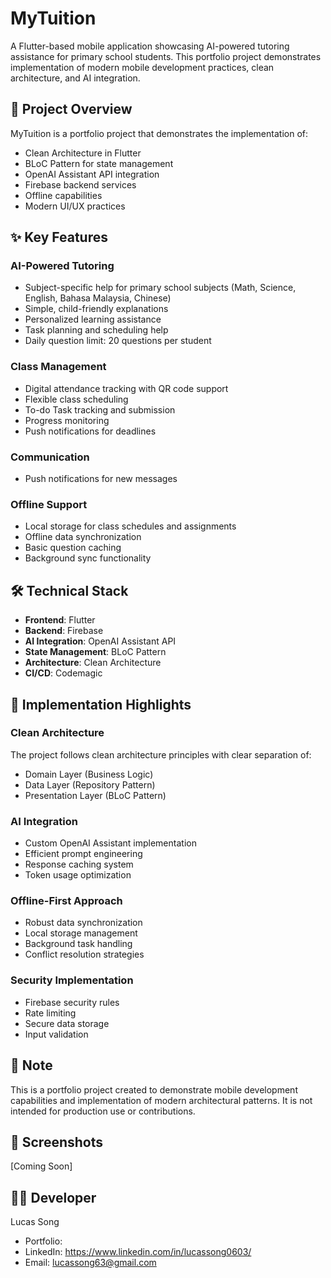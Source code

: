 # MyTuition

A Flutter-based mobile application showcasing AI-powered tutoring assistance for primary school students. This portfolio project demonstrates implementation of modern mobile development practices, clean architecture, and AI integration.

## 🎯 Project Overview

MyTuition is a portfolio project that demonstrates the implementation of:
- Clean Architecture in Flutter
- BLoC Pattern for state management
- OpenAI Assistant API integration
- Firebase backend services
- Offline capabilities
- Modern UI/UX practices

## ✨ Key Features

### AI-Powered Tutoring
- Subject-specific help for primary school subjects (Math, Science, English, Bahasa Malaysia, Chinese)
- Simple, child-friendly explanations
- Personalized learning assistance
- Task planning and scheduling help
- Daily question limit: 20 questions per student

### Class Management
- Digital attendance tracking with QR code support
- Flexible class scheduling
- To-do Task tracking and submission
- Progress monitoring
- Push notifications for deadlines

### Communication
- Push notifications for new messages

### Offline Support
- Local storage for class schedules and assignments
- Offline data synchronization
- Basic question caching
- Background sync functionality

## 🛠 Technical Stack

- **Frontend**: Flutter
- **Backend**: Firebase
- **AI Integration**: OpenAI Assistant API
- **State Management**: BLoC Pattern
- **Architecture**: Clean Architecture
- **CI/CD**: Codemagic

## 📱 Implementation Highlights

### Clean Architecture
The project follows clean architecture principles with clear separation of:
- Domain Layer (Business Logic)
- Data Layer (Repository Pattern)
- Presentation Layer (BLoC Pattern)

### AI Integration
- Custom OpenAI Assistant implementation
- Efficient prompt engineering
- Response caching system
- Token usage optimization

### Offline-First Approach
- Robust data synchronization
- Local storage management
- Background task handling
- Conflict resolution strategies

### Security Implementation
- Firebase security rules
- Rate limiting
- Secure data storage
- Input validation


## 📄 Note

This is a portfolio project created to demonstrate mobile development capabilities and implementation of modern architectural patterns. It is not intended for production use or contributions.

## 📱 Screenshots

[Coming Soon]

## 👨‍💻 Developer

Lucas Song
- Portfolio: 
- LinkedIn: https://www.linkedin.com/in/lucassong0603/
- Email: lucassong63@gmail.com
